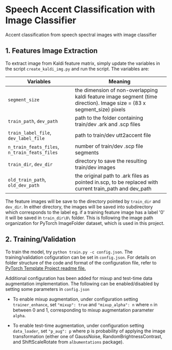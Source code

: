 # Speech Accent Classification with Image Classifier
Accent classification from speech spectral images with image classifier


## 1. Features Image Extraction

To extract image from Kaldi feature matrix, simply update the variables in the script `create_kaldi_img.py` and run the script. The variables are:

|Variables|Meaning|
|---------|---------|
|`segment_size`|the dimension of non-overlapping kaldi feature image segment (time direction). Image size = (83 x segment_size) pixels|
|`train_path`, `dev_path`| path to the folder containing train/dev .ark and .scp files|
|`train_label_file`, `dev_label_file`| path to train/dev utt2accent file|
|`n_train_feats_files`, `n_train_feats_files`| number of train/dev .scp file segments|
|`train_dir`, `dev_dir`|directory to save the resulting train/dev images| 
|`old_train_path`, `old_dev_path`|the original path to .ark files as pointed in.scp, to be replaced with current train_path and dev_path|
 
The feature images will be save to the directory pointed by `train_dir` and `dev_dir`. In either directory, the images will be saved into subdirectory which 
corresponds to the label eg. if a training feature image has a label '0' it will be saved in `train_dir\0\` folder. This is following the image path organization 
for PyTorch ImageFolder dataset, which is used in this project.

## 2. Training/Validation

To train the model, try `python train.py -c config.json`. The training/validation cofiguration can be set in `config.json`. For details on folder structure of the
code and format of the configuration file, refer to [PyTorch Template Project readme file.](https://github.com/samsudinng/pytorch-template/blob/master/README.md)

Additional configuration has been added for mixup and test-time data augmentation implementation. The following can be enabled/disabled by setting some parameters
in `config.json`

- To enable mixup augmentation, under configuration setting `trainer_enhance`, set `"mixup": true` and `"mixup_alpha": n` where `n` in between 0 and 1, corresponding
to mixup augmentation parameter `alpha`.

- To enable test-time augmentation, under configuration setting `data_loader`, set `"p_aug": p` where p is probability of applying the image transformation (either
one of GaussNoise, RandomBrightnessContrast, and ShiftScaleRotate from `albumentations` package).
